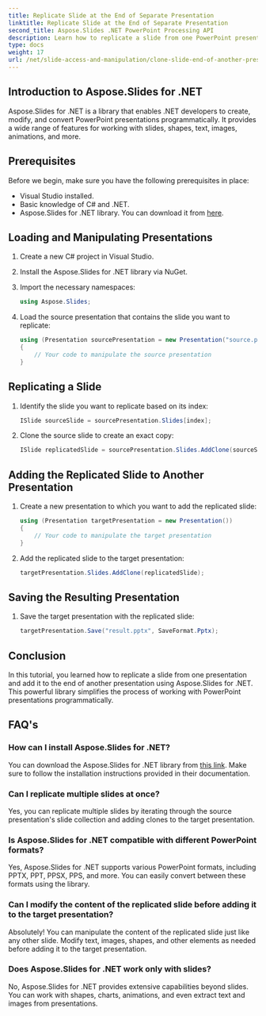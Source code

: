 ```yaml
---
title: Replicate Slide at the End of Separate Presentation
linktitle: Replicate Slide at the End of Separate Presentation
second_title: Aspose.Slides .NET PowerPoint Processing API
description: Learn how to replicate a slide from one PowerPoint presentation and add it to another using Aspose.Slides for .NET. This step-by-step guide provides source code and clear instructions for seamless slide manipulation.
type: docs
weight: 17
url: /net/slide-access-and-manipulation/clone-slide-end-of-another-presentation/
---
```


## Introduction to Aspose.Slides for .NET

Aspose.Slides for .NET is a library that enables .NET developers to create, modify, and convert PowerPoint presentations programmatically. It provides a wide range of features for working with slides, shapes, text, images, animations, and more.

## Prerequisites

Before we begin, make sure you have the following prerequisites in place:

- Visual Studio installed.
- Basic knowledge of C# and .NET.
- Aspose.Slides for .NET library. You can download it from [here](https://releases.aspose.com/slides/net/).

## Loading and Manipulating Presentations

1. Create a new C# project in Visual Studio.
2. Install the Aspose.Slides for .NET library via NuGet.
3. Import the necessary namespaces:
   
   ```csharp
   using Aspose.Slides;
   ```

4. Load the source presentation that contains the slide you want to replicate:

   ```csharp
   using (Presentation sourcePresentation = new Presentation("source.pptx"))
   {
       // Your code to manipulate the source presentation
   }
   ```

## Replicating a Slide

1. Identify the slide you want to replicate based on its index:

   ```csharp
   ISlide sourceSlide = sourcePresentation.Slides[index];
   ```

2. Clone the source slide to create an exact copy:

   ```csharp
   ISlide replicatedSlide = sourcePresentation.Slides.AddClone(sourceSlide);
   ```

## Adding the Replicated Slide to Another Presentation

1. Create a new presentation to which you want to add the replicated slide:

   ```csharp
   using (Presentation targetPresentation = new Presentation())
   {
       // Your code to manipulate the target presentation
   }
   ```

2. Add the replicated slide to the target presentation:

   ```csharp
   targetPresentation.Slides.AddClone(replicatedSlide);
   ```

## Saving the Resulting Presentation

1. Save the target presentation with the replicated slide:

   ```csharp
   targetPresentation.Save("result.pptx", SaveFormat.Pptx);
   ```

## Conclusion

In this tutorial, you learned how to replicate a slide from one presentation and add it to the end of another presentation using Aspose.Slides for .NET. This powerful library simplifies the process of working with PowerPoint presentations programmatically.

## FAQ's

### How can I install Aspose.Slides for .NET?

You can download the Aspose.Slides for .NET library from [this link](https://releases.aspose.com/slides/net/). Make sure to follow the installation instructions provided in their documentation.

### Can I replicate multiple slides at once?

Yes, you can replicate multiple slides by iterating through the source presentation's slide collection and adding clones to the target presentation.

### Is Aspose.Slides for .NET compatible with different PowerPoint formats?

Yes, Aspose.Slides for .NET supports various PowerPoint formats, including PPTX, PPT, PPSX, PPS, and more. You can easily convert between these formats using the library.

### Can I modify the content of the replicated slide before adding it to the target presentation?

Absolutely! You can manipulate the content of the replicated slide just like any other slide. Modify text, images, shapes, and other elements as needed before adding it to the target presentation.

### Does Aspose.Slides for .NET work only with slides?

No, Aspose.Slides for .NET provides extensive capabilities beyond slides. You can work with shapes, charts, animations, and even extract text and images from presentations.
